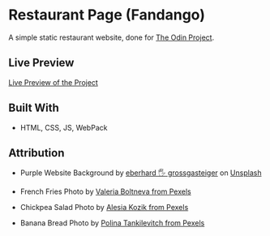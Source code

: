 # Restaurant Page (Fandango)

A simple static restaurant website, done for [The Odin Project](https://www.theodinproject.com/lessons/node-path-javascript-restaurant-page).

## Live Preview

[Live Preview of the Project](https://s-y-a-n.github.io/restaurant-page)

## Built With

* HTML, CSS, JS, WebPack

## Attribution

* Purple Website Background by <a href="https://unsplash.com/@eberhardgross?utm_content=creditCopyText&utm_medium=referral&utm_source=unsplash">eberhard 🖐 grossgasteiger</a> on <a href="https://unsplash.com/photos/low-angle-photography-of-purple-sky-NvesrDbsrL4?utm_content=creditCopyText&utm_medium=referral&utm_source=unsplash">Unsplash</a>

* French Fries Photo by [Valeria Boltneva from Pexels](https://www.pexels.com/photo/french-fries-with-dipping-sauce-1893556/)

* Chickpea Salad Photo by [Alesia  Kozik from Pexels](https://www.pexels.com/photo/a-bowl-of-chickpea-salad-6066050/)

* Banana Bread Photo by [Polina Tankilevitch from Pexels](https://www.pexels.com/photo/close-up-shot-of-plate-with-banana-bread-5419341/)